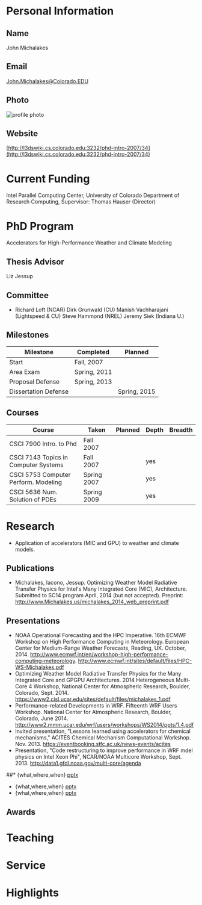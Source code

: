 

# Personal Information

## Name
John Michalakes

## Email
John.Michalakes@Colorado.EDU

## Photo
![profile photo](files/JohnMichalakes.jpg)

## Website
[http://l3dswiki.cs.colorado.edu:3232/phd-intro-2007/34](http://l3dswiki.cs.colorado.edu:3232/phd-intro-2007/34)


# Current Funding
Intel Parallel Computing Center, University of Colorado Department of Research Computing, Supervisor: Thomas Hauser (Director)

# PhD Program
Accelerators for High-Performance Weather and Climate Modeling

## Thesis Advisor
Liz Jessup

## Committee

* Richard Loft (NCAR) Dirk Grunwald (CU) Manish Vachharajani (Lightspeed & CU) Steve Hammond (NREL) Jeremy Siek (Indiana U.)

## Milestones

| Milestone            | Completed         | Planned           |         
| -------------------- | ----------------- | ----------------- |
| Start                | Fall, 2007        |                   |
| Area Exam            | Spring, 2011      |                   |
| Proposal Defense     | Spring, 2013      |                   |
| Dissertation Defense |                   | Spring, 2015       |

## Courses

| Course                               | Taken             | Planned            | Depth    | Breadth | 
| ----------------                     | ----------------- | ------------------ | -------- | ------- |
| CSCI 7900 Intro. to Phd               | Fall 2007        |                    |          |         |
| CSCI 7143 Topics in Computer Systems  | Fall 2007        |                    |  yes     |         |
| CSCI 5753 Computer Perform. Modeling  | Spring 2007      |                    |  yes     |         |
| CSCI 5636 Num. Solution of PDEs       | Spring 2009      |                    |  yes     |         |

# Research
* Application of accelerators (MIC and GPU) to weather and climate models. 

## Publications

* Michalakes, Iacono, Jessup.  Optimizing Weather Model Radiative Transfer Physics for Intel's Many Integrated Core (MIC), Architecture.  Submitted to SC14 program April, 2014 (but not accepted).  Preprint: http://www.Michalakes.us/michalakes_2014_web_preprint.pdf

## Presentations

* NOAA Operational Forecasting and the HPC Imperative. 16th ECMWF Workshop on High Performance Computing in Meteorology.  European Center for Medium-Range Weather Forecasts, Reading, UK.  October, 2014. http://www.ecmwf.int/en/workshop-high-performance-computing-meteorology. http://www.ecmwf.int/sites/default/files/HPC-WS-Michalakes.pdf
* Optimizing Weather Model Radiative Transfer Physics for the Many Integrated Core and GPGPU Architectures.  2014 Heterogeneous Multi-Core 4 Workshop, National Center for Atmospheric Research, Boulder, Colorado, Sept. 2014.  https://www2.cisl.ucar.edu/sites/default/files/michalakes_1.pdf
* Performance-related Developments in WRF. Fifteenth WRF Users Workshop.  National Center for Atmospheric Research, Boulder, Colorado, June 2014.  http://www2.mmm.ucar.edu/wrf/users/workshops/WS2014/ppts/1.4.pdf
* Invited presentation, "Lessons learned using accelerators for chemical mechanisms," ACITES Chemical Mechanism Computational Workshop. Nov. 2013.  https://eventbooking.stfc.ac.uk/news-events/acites
* Presentation, "Code restructuring to improve performance in WRF mdel physics on Intel Xeon Phi", NCAR/NOAA Multicore Workshop, Sept. 2013. http://data1.gfdl.noaa.gov/multi-core/agenda

##* {what,where,when} [pptx](files/presentation-file.pptx)
* {what,where,when} [pptx](files/presentation-file.pptx)
* {what,where,when} [pptx](files/presentation-file.pptx)
      
## Awards


# Teaching

# Service

# Highlights

